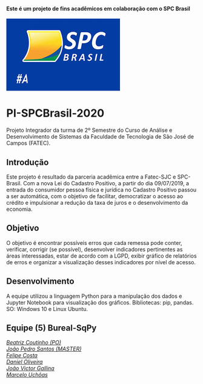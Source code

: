 #### Este é um projeto de fins acadêmicos em colaboração com o SPC Brasil
![](SPC_GIF2.gif)
# PI-SPCBrasil-2020
Projeto Integrador da turma de 2º Semestre do Curso de Análise e Desenvolvimento de Sistemas da Faculdade de Tecnologia de São José de Campos (FATEC).

## Introdução
Este projeto é resultado da parceria acadêmica entre a Fatec-SJC e SPC-Brasil. Com a nova Lei do Cadastro Positivo, a partir do dia 09/07/2019, a entrada do consumidor pessoa física e jurídica no Cadastro Positivo passou a ser automática, com o objetivo de facilitar, democratizar o acesso ao crédito e impulsionar a redução da taxa de juros e o desenvolvimento da economia.

## Objetivo
O objetivo é encontrar possíveis erros que cada remessa pode conter, verificar, corrigir (se possível), desenvolver indicadores pertinentes as áreas interessadas, estar de acordo com a LGPD, exibir gráfico de relatórios de erros e organizar a visualização desses indicadores por nível de acesso.

## Desenvolvimento
A equipe utilizou a linguagem Python para a manipulação dos dados e Jupyter Notebook para visualização dos gráficos. Bibliotecas: pip, pandas. SO: Windows 10 e Linux Ubuntu.

## Equipe (5) Bureal-SqPy
[*Beatriz Coutinho (PO)*](https://github.com/bibiacoutinho)                                                                             
[*João Pedro Santos (MASTER)*](https://github.com/QuodJP)                                                                         
[*Felipe Costa*](https://github.com/fcostafelipe)                                                                            
[*Daniel Oliveira*](https://github.com/danielsantosoliveira)                                                                           
[*João Victor Gallina*](https://github.com/JVMedeiros)                                                                                 
[*Marcelo Uchôas*](https://github.com/marcelouchoas)
